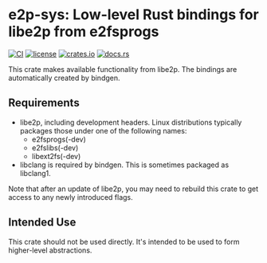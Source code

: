 # e2p-sys: Low-level Rust bindings for libe2p from e2fsprogs

[![CI](https://github.com/michaellass/e2p-sys/actions/workflows/ci.yml/badge.svg)](https://github.com/michaellass/e2p-sys/actions/workflows/ci.yml)
[![license](https://img.shields.io/github/license/michaellass/e2p-sys.svg)](https://github.com/michaellass/e2p-sys/blob/master/LICENSE)
[![crates.io](https://img.shields.io/crates/v/e2p-sys.svg)](https://crates.io/crates/e2p-sys)
[![docs.rs](https://docs.rs/e2p-sys/badge.svg)](https://docs.rs/e2p-sys)

This crate makes available functionality from libe2p. The bindings are automatically created by bindgen.

## Requirements
* libe2p, including development headers. Linux distributions typically packages those under one of the following names:
  * e2fsprogs(-dev)
  * e2fslibs(-dev)
  * libext2fs(-dev)
* libclang is required by bindgen. This is sometimes packaged as libclang1.

Note that after an update of libe2p, you may need to rebuild this crate to get access to any newly introduced flags.

## Intended Use
This crate should not be used directly. It's intended to be used to form higher-level abstractions.
